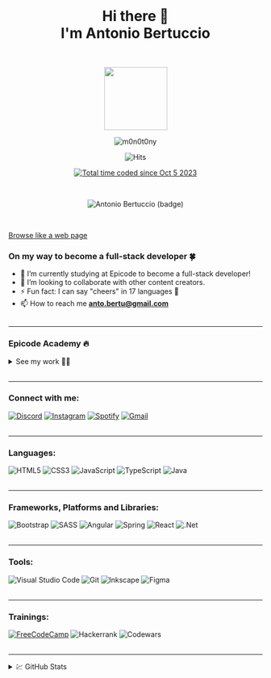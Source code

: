 <br>
<h1 align="center">Hi there 👋<br>I'm Antonio Bertuccio</h1>
<br>
<p align="center">
    <img width="125px" src="https://m0n0t0ny.github.io/m0n0t0ny/img/m0n0t0ny.png">
</p>

<p align="center"> <img src="https://komarev.com/ghpvc/?username=m0n0t0ny&label=Profile%20views&color=0e75b6&style=flat" alt="m0n0t0ny" /> </p>

<p align="center">
  <img alt="Hits" src="https://hits.seeyoufarm.com/api/count/incr/badge.svg?url=https%3A%2F%2Fgithub.com%2Fm0n0t0ny1212%2Fhit-counter">
</p>
<p align="center">
<!-- <img alt="GitHub watchers" src="https://img.shields.io/github/watchers/m0n0t0ny/m0n0t0ny">
<img alt="GitHub followers" src="https://img.shields.io/github/followers/m0n0t0ny">
<img alt="GitHub forks" src="https://img.shields.io/github/forks/m0n0t0ny/m0n0t0ny">
<img alt="GitHub stars" src="https://img.shields.io/github/stars/m0n0t0ny"><br><br> -->
<a href="https://wakatime.com/@018b00ef-6cc1-43a4-8648-e9ef310cb613"><img src="https://wakatime.com/badge/user/018b00ef-6cc1-43a4-8648-e9ef310cb613.svg" alt="Total time coded since Oct 5 2023" /></a>

</p>
<br>
<p align="center">
<img alt="Antonio Bertuccio (badge)" src="https://m0n0t0ny.github.io/m0n0t0ny/img/shields.io.svg">
</p>
<br>

[Browse like a web page](https://m0n0t0ny.github.io/m0n0t0ny/)
<br>

### On my way to become a full-stack developer 🍀

- 🌱 I’m currently studying at Epicode to become a full-stack developer!
- 🤝 I’m looking to collaborate with other content creators.
- ⚡ Fun fact: I can say "cheers" in 17 languages 🍻
- 📫 How to reach me **<anto.bertu@gmail.com>**
  <br><br>

---

### Epicode Academy 🔥

<details>
<summary>See my work 👨‍💻</summary><br>

### Pre-course

- [Challenge 1 - HTML Basics](https://m0n0t0ny.github.io/m0n0t0ny/epicode/pre-corso/html-basics/index.html)
- [Challenge 2 - Frontend Basics](https://m0n0t0ny.github.io/m0n0t0ny/epicode/pre-corso/frontend-basics/index.html)
- [Challenge 3 - CSS Basics](https://m0n0t0ny.github.io/m0n0t0ny/epicode/pre-corso/css-basics/index.html)
- [Challenge 4 - Youtube Clone](https://m0n0t0ny.github.io/m0n0t0ny/epicode/pre-corso/youtube-clone/index.html)

### Course

HTML & CSS I

- [U1-W1-D1 - Front End Developer](https://m0n0t0ny.github.io/m0n0t0ny/epicode/corso/U1-W1-D1/index.html)
- [U1-W1-D2 - Form, tabelle e contenitori](https://m0n0t0ny.github.io/m0n0t0ny/epicode/corso/U1-W1-D2/index.html)
- [U1-W1-D3 - S1/L3 - CSS level 1/2/3](https://m0n0t0ny.github.io/m0n0t0ny/epicode/corso/U1-W1-D3/index.html)
- [U1-W1-D4 - Formattazione elementi](https://m0n0t0ny.github.io/m0n0t0ny/epicode/corso/U1-W1-D4/index.html)
- [U1-W1-D5 - Progetto settimanale](https://m0n0t0ny.github.io/m0n0t0ny/epicode/corso/U1-W1-D5/index.html)<br><br>

Javascript I

- [U1-W2-D1 - Introduzione a Javascript](https://m0n0t0ny.github.io/m0n0t0ny/epicode/corso/U1-W2-D1/index.html)
- [U1-W2-D2 - Oggetti, Array & Condizionali](https://m0n0t0ny.github.io/m0n0t0ny/epicode/corso/U1-W2-D2/index.html)
- [U1-W2-D3 - Switch-Case & Loops](https://m0n0t0ny.github.io/m0n0t0ny/epicode/corso/U1-W2-D3/index.html)
- [U1-W2-D4 - Funzioni](https://m0n0t0ny.github.io/m0n0t0ny/epicode/corso/U1-W2-D4/index.html)
- [U1-W2-D5 - Progetto settimanale](https://m0n0t0ny.github.io/m0n0t0ny/epicode/corso/U1-W2-D5/index.html)<br><br>

Javascript II

- [U1-W3-D1 - ES6+, Metodi degli Array (Map, Filter, Reduce)](https://m0n0t0ny.github.io/m0n0t0ny/epicode/corso/U1-W3-D1/index.html)
- [U1-W3-D2 - DOM Traversing & Manipulation](https://m0n0t0ny.github.io/m0n0t0ny/epicode/corso/U1-W3-D2/index.html)
- [U1-W3-D3 - DOM Events, Form Validation, BOM](https://m0n0t0ny.github.io/m0n0t0ny/epicode/corso/U1-W3-D3/index.html)
- [U1-W3-D4 - Coding Live - Calendario](https://m0n0t0ny.github.io/m0n0t0ny/epicode/corso/U1-W3-D4/index.html)
- [U1-W3-D5 - Progetto settimanale](https://m0n0t0ny.github.io/m0n0t0ny/epicode/corso/U1-W3-D5/index.html)<br><br>

Build Week I

- [U1-W4 - Build Week](https://m0n0t0ny.github.io/m0n0t0ny/epicode/corso/U1-W4-Build-Week/index.html)<br><br>

HTML & CSS II & UX e UI

- [U2-W5-D1 - UX / UI](https://m0n0t0ny.github.io/m0n0t0ny/epicode/corso/U2-W5-D1/index.html)
- [U2-W5-D2 - CSS positioning](https://m0n0t0ny.github.io/m0n0t0ny/epicode/corso/U2-W5-D2/index.html)
- [U2-W5-D3 - Flexbox](https://m0n0t0ny.github.io/m0n0t0ny/epicode/corso/U2-W5-D3/index.html)
- [U2-W5-D4 - Animazioni](https://m0n0t0ny.github.io/m0n0t0ny/epicode/corso/U2-W5-D4/index.html)
- [U2-W5-D5 - Progetto settimanale](https://m0n0t0ny.github.io/m0n0t0ny/epicode/corso/U2-W5-D5/index.html)<br><br>

Bootstrap & SASS

- [U2-W6-D1 - Bootstrap I](https://m0n0t0ny.github.io/m0n0t0ny/epicode/corso/U2-W6-D1/index.html)
- [U2-W6-D2 - Bootstrap II](https://m0n0t0ny.github.io/m0n0t0ny/epicode/corso/U2-W6-D2/index.html)
- [U2-W6-D3 - SASS I](https://m0n0t0ny.github.io/m0n0t0ny/epicode/corso/U2-W6-D3/index.html)
- [U2-W6-D4 - SASS II](https://m0n0t0ny.github.io/m0n0t0ny/epicode/corso/U2-W6-D4/index.html)
- [U2-W6-D5 - Progetto settimanale](https://m0n0t0ny.github.io/m0n0t0ny/epicode/corso/U2-W6-D5/index.html)<br><br>

Javascript III

- [U2-W7-D1 - OOP I](https://m0n0t0ny.github.io/m0n0t0ny/epicode/corso/U2-W7-D1/index.html)
- [U2-W7-D2 - JSON + API REST](https://m0n0t0ny.github.io/m0n0t0ny/epicode/corso/U2-W7-D2/index.html)
- [U2-W7-D3 - Async/Fetch I](https://m0n0t0ny.github.io/m0n0t0ny/epicode/corso/U2-W7-D3/index.html)
- [U2-W7-D4 - Async/Fetch II](https://m0n0t0ny.github.io/m0n0t0ny/epicode/corso/U2-W7-D4/index.html)
- [U2-W7-D5 - Progetto settimanale](https://m0n0t0ny.github.io/m0n0t0ny/epicode/corso/U2-W7-D5/index.html)<br><br>

Build Week II

- [U2-W8 - Build Week]()<br><br>

Typescript

- [U3-W9-D1 - Sintassi e istruzioni base](https://m0n0t0ny.github.io/m0n0t0ny/epicode/corso/U3W9D1/index.html)
- [U3-W9-D2 - OOP I](https://m0n0t0ny.github.io/m0n0t0ny/epicode/corso/U3W9D2/index.html)
- [U3-W9-D3 - OOP II](https://m0n0t0ny.github.io/m0n0t0ny/epicode/corso/U3W9D3/index.html)
- [U3-W9-D4 - ES6](https://m0n0t0ny.github.io/m0n0t0ny/epicode/corso/U3W9D4/index.html)
- [U3-W9-D5 - Progetto settimanale](https://m0n0t0ny.github.io/m0n0t0ny/epicode/corso/U3W9D5/index.html)<br><br>

</details>

<br>

---

### Connect with me:

[![Discord](https://img.shields.io/badge/Discord-%235865F2.svg?style=for-the-badge&logo=discord&logoColor=white)](https://discordapp.com/users/480049941042036767)
[![Instagram](https://img.shields.io/badge/Instagram-%23E4405F.svg?style=for-the-badge&logo=Instagram&logoColor=white)](https://www.instagram.com/bertucc.io/)
[![Spotify](https://img.shields.io/badge/Spotify-1ED760?style=for-the-badge&logo=spotify&logoColor=white)](https://open.spotify.com/user/1175248186)
[![Gmail](https://img.shields.io/badge/Gmail-D14836?style=for-the-badge&logo=gmail&logoColor=white)](mailto:anto.bertu@gmail.com)
<br><br>

---

### Languages:

![HTML5](https://img.shields.io/badge/html5-%23E34F26.svg?style=for-the-badge&logo=html5&logoColor=white)
![CSS3](https://img.shields.io/badge/css3-%231572B6.svg?style=for-the-badge&logo=css3&logoColor=white)
![JavaScript](https://img.shields.io/badge/javascript-%23323330.svg?style=for-the-badge&logo=javascript&logoColor=%23F7DF1E)
![TypeScript](https://img.shields.io/badge/typescript-%23007ACC.svg?style=for-the-badge&logo=typescript&logoColor=white)
![Java](https://img.shields.io/badge/java-%23ED8B00.svg?style=for-the-badge&logo=openjdk&logoColor=white)
<br><br>

---

### Frameworks, Platforms and Libraries:

![Bootstrap](https://img.shields.io/badge/bootstrap-%238511FA.svg?style=for-the-badge&logo=bootstrap&logoColor=white)
![SASS](https://img.shields.io/badge/SASS-hotpink.svg?style=for-the-badge&logo=SASS&logoColor=white)
![Angular](https://img.shields.io/badge/angular-%23DD0031.svg?style=for-the-badge&logo=angular&logoColor=white)
![Spring](https://img.shields.io/badge/spring-%236DB33F.svg?style=for-the-badge&logo=spring&logoColor=white)
![React](https://img.shields.io/badge/react-%2320232a.svg?style=for-the-badge&logo=react&logoColor=%2361DAFB)
![.Net](https://img.shields.io/badge/.NET-5C2D91?style=for-the-badge&logo=.net&logoColor=white)
<br><br>

---

### Tools:

![Visual Studio Code](https://img.shields.io/badge/Visual%20Studio%20Code-0078d7.svg?style=for-the-badge&logo=visual-studio-code&logoColor=white)
![Git](https://img.shields.io/badge/git-%23F05033.svg?style=for-the-badge&logo=git&logoColor=white)
![Inkscape](https://img.shields.io/badge/Inkscape-e0e0e0?style=for-the-badge&logo=inkscape&logoColor=080A13)
![Figma](https://img.shields.io/badge/figma-%23F24E1E.svg?style=for-the-badge&logo=figma&logoColor=white)
<br><br>

---

### Trainings:

[![FreeCodeCamp](https://img.shields.io/badge/Freecodecamp-%23123.svg?&style=for-the-badge&logo=freecodecamp&logoColor=green)](https://www.freecodecamp.org/m0n0t0ny)
![Hackerrank](https://img.shields.io/badge/-Hackerrank-2EC866?style=for-the-badge&logo=HackerRank&logoColor=white)
![Codewars](https://img.shields.io/badge/Codewars-B1361E?style=for-the-badge&logo=codewars&logoColor=grey)
<br><br>

---

<details>

<summary>💹 GitHub Stats</summary>
<br>
<p><img align="center" src="https://github-readme-stats.vercel.app/api?username=m0n0t0ny&show_icons=true&locale=en&bg_color=fff&title_color=7289da&text_color=444&icon_color=7289da" alt="m0n0t0ny" style="width: 500px;" /></p>
<p><img align="center" src="https://github-readme-streak-stats.herokuapp.com?user=m0n0t0ny&hide_border=true&date_format=j%20M%5B%20Y%5D&card_width=500&ri font-size: 1rem;ng=7289DA&currStreakLabel=444444&border=444444&stroke=444444&sideNums=444444&excludeDaysLabel=444444&dates=444444&currStreakNum=444444&sideLabels=444444&background=FFFFFF" alt="m0n0t0ny" /></p>
<p><img align="center" src="https://github-profile-summary-cards.vercel.app/api/cards/profile-details?username=m0n0t0ny" alt="m0n0t0ny" style="width: 500px;" /></p>

<p><img align="center" src="https://github-readme-stats.vercel.app/api/top-langs/?username=m0n0t0ny" alt="m0n0t0ny" style="width: 500px;" /></p>

</details>
